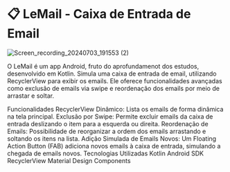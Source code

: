 # 📋 LeMail - Caixa de Entrada de Email

![Screen_recording_20240703_191553 (2)](https://github.com/ant-lincoln/lemail-recyclerview/assets/19896054/0d1c1cdc-351c-4470-b884-9c164975d26f)

O LeMail é um app Android, fruto do aprofundamenot dos estudos, desenvolvido em Kotlin. Simula uma caixa de entrada de email, utilizando RecyclerView para exibir os emails. Ele oferece funcionalidades avançadas como exclusão de emails via swipe e reordenação dos emails por meio de arrastar e soltar.

Funcionalidades
RecyclerView Dinâmico: Lista os emails de forma dinâmica na tela principal.
Exclusão por Swipe: Permite excluir emails da caixa de entrada deslizando o item para a esquerda ou direita.
Reordenação de Emails: Possibilidade de reorganizar a ordem dos emails arrastando e soltando os itens na lista.
Adição Simulada de Emails Novos: Um Floating Action Button (FAB) adiciona novos emails à caixa de entrada, simulando a chegada de emails novos.
Tecnologias Utilizadas
Kotlin
Android SDK
RecyclerView
Material Design Components
